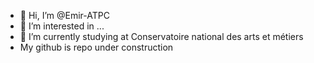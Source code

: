 - 👋 Hi, I’m @Emir-ATPC
- 👀 I’m interested in ...
- 🌱 I’m currently studying at Conservatoire national des arts et métiers 
- My github is repo under construction

<!---
Emir-ATPC/Emir-ATPC is a ✨ special ✨ repository because its `README.md` (this file) appears on your GitHub profile.
You can click the Preview link to take a look at your changes.
--->
